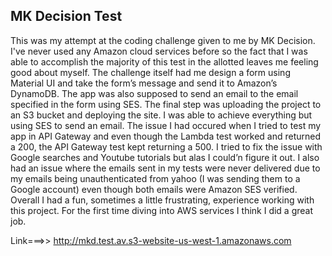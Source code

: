 
## MK Decision Test
This was my attempt at the coding challenge given to me by MK Decision. I've never used any Amazon cloud services before so the fact that I was able to accomplish the majority of this test in the allotted  leaves me feeling good about myself. The challenge itself had me design a form using Material UI and take the form’s message and send it to Amazon’s DynamoDB. The app was also supposed to send an email to the email specified in the form using SES. The final step was uploading the project to an S3 bucket and deploying the site. I was able to achieve everything but using SES to send an email. The issue I had occured when I tried to test my app in API Gateway and even though the Lambda test worked and returned a 200, the API Gateway test kept returning a 500. I tried to fix the issue with Google searches and Youtube tutorials but alas I could’n figure it out. I also had an issue where the emails sent in my tests were never delivered due to my emails being unauthenticated from yahoo (I was sending them to a Google account) even though both emails were Amazon SES verified. Overall I had a fun, sometimes a little  frustrating, experience working with this project. For the first time diving into AWS services I think I did a great job.

Link===>> http://mkd.test.av.s3-website-us-west-1.amazonaws.com
